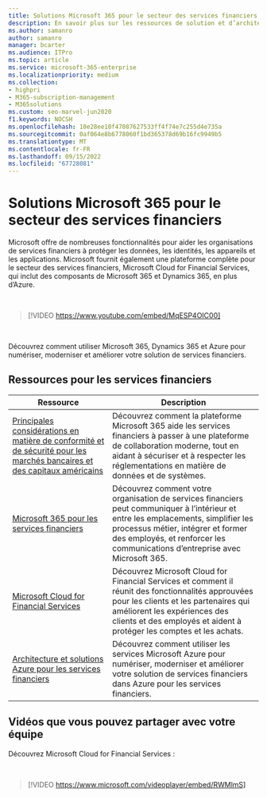 ```yaml
---
title: Solutions Microsoft 365 pour le secteur des services financiers
description: En savoir plus sur les ressources de solution et d’architecture pour le secteur des services financiers à l’aide de Microsoft 365
ms.author: samanro
author: samanro
manager: bcarter
ms.audience: ITPro
ms.topic: article
ms.service: microsoft-365-enterprise
ms.localizationpriority: medium
ms.collection:
- highpri
- M365-subscription-management
- M365solutions
ms.custom: seo-marvel-jun2020
f1.keywords: NOCSH
ms.openlocfilehash: 10e28ee10f47087627533ff4f74e7c255d4e735a
ms.sourcegitcommit: 0af064e8b6778060f1bd365378d69b16fc9949b5
ms.translationtype: MT
ms.contentlocale: fr-FR
ms.lasthandoff: 09/15/2022
ms.locfileid: "67728081"
---
```

# <a name="microsoft-365-solutions-for-the-financial-services-industry"></a>Solutions Microsoft 365 pour le secteur des services financiers

Microsoft offre de nombreuses fonctionnalités pour aider les organisations de services financiers à protéger les données, les identités, les appareils et les applications. Microsoft fournit également une plateforme complète pour le secteur des services financiers, Microsoft Cloud for Financial Services, qui inclut des composants de Microsoft 365 et Dynamics 365, en plus d’Azure.

<br>

> [!VIDEO https://www.youtube.com/embed/MqESP4OIC00]

<br>

Découvrez comment utiliser Microsoft 365, Dynamics 365 et Azure pour numériser, moderniser et améliorer votre solution de services financiers.

## <a name="resources-for-financial-services"></a>Ressources pour les services financiers

|Ressource |Description  |
|---------|---------|
|[Principales considérations en matière de conformité et de sécurité pour les marchés bancaires et des capitaux américains](financial-services-secure-collaboration.md) | Découvrez comment la plateforme Microsoft 365 aide les services financiers à passer à une plateforme de collaboration moderne, tout en aidant à sécuriser et à respecter les réglementations en matière de données et de systèmes. |
|[Microsoft 365 pour les services financiers](/frontline/teams-for-financial-services)    | Découvrez comment votre organisation de services financiers peut communiquer à l’intérieur et entre les emplacements, simplifier les processus métier, intégrer et former des employés, et renforcer les communications d’entreprise avec Microsoft 365.      |
|[Microsoft Cloud for Financial Services](/industry/financial-services/overview)  | Découvrez Microsoft Cloud for Financial Services et comment il réunit des fonctionnalités approuvées pour les clients et les partenaires qui améliorent les expériences des clients et des employés et aident à protéger les comptes et les achats.     |
| [Architecture et solutions Azure pour les services financiers](/azure/architecture/industries/finance)| Découvrez comment utiliser les services Microsoft Azure pour numériser, moderniser et améliorer votre solution de services financiers dans Azure pour les services financiers.|

## <a name="videos-you-can-share-with-your-team"></a>Vidéos que vous pouvez partager avec votre équipe

Découvrez Microsoft Cloud for Financial Services :

<br>

> [!VIDEO https://www.microsoft.com/videoplayer/embed/RWMlmS]

